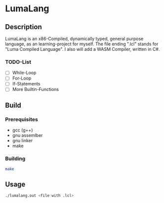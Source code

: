 # LumaLang

## Description

LumaLang is an x86-Compiled, dynamically typed, general purpose language, as an learning-project for myself.
The file ending ".lcl" stands for "Luma Compiled Language". I also will add a WASM Compiler, written in C#.

### TODO-List

- [ ] While-Loop
- [ ] For-Loop
- [ ] If-Statements
- [ ] More Builtin-Functions

## Build

### Prerequisites

- gcc (g++)
- gnu assemlber
- gnu linker
- make

### Building

```bash
make
```

## Usage

```bash
./lumalang.out <file with .lcl>
```
